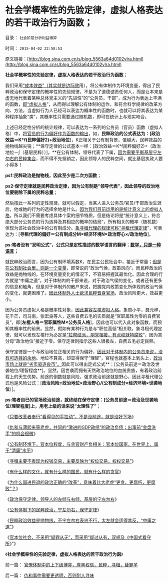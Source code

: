 # 社会学概率性的先验定律，虚拟人格表达的若干政治行为函数；

目录： `社会阶层分析利益博羿` 

时间： `2015-04-02 22:58:53` 

原文链接：[http://blog.sina.com.cn/s/blog_5563a64d0102vlra.html](http://blog.sina.com.cn/s/blog_5563a64d0102vlra.html)

**社会学概率性的先验定律，虚拟人格表达的若干政治行为函数**；

我们采用[“成本效益”（其实就是边际效](../../../2009/12/7/经济学中的科学和最朴素的成本效益定律.md)用），将公有体制作为环境变量，得出了民粹政治和保守定律的概率性的先验规律，不是为了道德谴责任何人，而是让本来是虚无地代表着某种总体党主义的“先进性”的“公务员，干部”，成为行为表达上丰满的函数，[即“虚拟人格](http://darthvad.blog.163.com/blog/static/53399470201411311828278/)”，从而得以理解公有体制的运作，和符合科学规律的改革方向、方法。当虚拟行为人已经可以表达为概率性的函数时，也就可以将其表达为某种程序抽象“类”，其概率性只需要通过随机数，即可在统计上与现实吻合。

上述已经定性分析的统计规律，可以表达为一系列的公务员（官员）函数（虚拟人格）中，[将官员的行为偏好作为函数的输出](../../../2013/4/14/“什么是函数”的科学，哲学，逻辑和技术；.md)，如，**民粹政治的公式表达为：[政治效益＝K*f(民粹偏好2)+政治地位**]，K正相关于公有制背景，值越大，民粹效益的抛物线越尖锐；**保守定律的公式基本一样：[政治效益＝K*f民粹偏好2)+（政治地位－∫（基层民粹））]。**在公有体制，领导代表了下属，[因为需要平衡基层宁左勿右的民粹集合](../../../2014/4/17/政府监管的宁左勿右的儿戏.md)，而不得不先抵销之，因此领导人的民粹空间，就比基层执政人要小得多！

**ps1:民粹政治是抛物线，因此至少是二次方函数**；

**ps2:保守定律就是民粹政治定律，因为公有制是“领导代表”，因此领导的政治地位要剔除下属的民粹总量**；

然后按此一系列的定性规律，就可以假定，当某人进入公务员/官员/干部政治生涯后，他或她的行为的选择余地是什么。[因为我们目前运用的是统计意义上的虚拟人格](../../../2014/4/16/用虚拟人格技术，排除稻草人，识别真正的问疑.md)，所以我们不需要考虑具体个案的细节特质，但是结论将是“统计意义上，符合绝大部分公务员的行为选择及其相应的概率的结局”，所有相关的概率（随机数）体现为该社会政治中的公有制成分。[象寻租代理的规律可称“寻租代理定律](../../../2015/3/21/公有体制下真实的商务流程，和权力寻租的代理；.md)”，可表达为：[**寻租代理的偏好＝公有制成分M×经济环境N×政治野心×/政治地位**]。

**ps:笔者没有“发明公式”，公式只是定性描述的数学语言的翻译**；**[数学，只是一种语言](../../../2013/4/28/“万物皆实体”的奥卡姆法则，数学语言的科学威力及局限性.md)；**

就民粹政治而言，因为公有制环境系数K，在民主公民社会中，接近于常量；[但是在公有制社会里，则是一个变量](../../../2013/2/2/反腐败的共识是公有制传统文化提供的假象.md)，即常说的“政治气侯，政策风向”。而民粹政治的效益是抛物线的，在环境变量变化的情况下，不容易把握其最优化。因此合理的行为就是“中庸之道”。对于体制内的干部来说，对于政治气侯的变化，或者还有更多的信息和触角，但是对于体制外的散户来说，把握党内政策变化所体现的政治气侯的变化，就更困难了。[因此体制外人士欲求民粹晋身官场](../../../2012/5/10/自费当五毛，不要惹众怒.md)，政治风险更大，效益更小。

因为公务员虚拟人格是概率性对象，[因此兼容左棍虚拟人格](../../../2010/5/27/网络可以接触赤裸裸的恶性人格.md)。象周小平，聂元梓，花千芒，司马南，张宏良等人，这些自费五毛的实质就是“官职属性为零的自费官员”，即[**左棍人格＝官职属性M×公务员人格**]，因此也可以代入此对象函数，而预知其概率性的前景。显然，假如有某种行为是与“职位高低”相关联，象寻租代理定律，就可以发现左棍行为必定是[“拉帮结派，朋党相援，有点权就特腐败](../../../2013/2/25/明朝政治模式的朋党相援的民粹借用.md)”，因为其分母“政治地位”接近于零。保守定律则指示这些人很极左，自费五毛必定民粹。

保守定律是一个与政治地位正相关的行为偏好，[因此对于体制内的公务员来说，没有可选择的余地](../../../2009/12/1/“人在江湖，身不由已”.md)。地位不算高，却显得保守“理智”，官程也就基本上到头上，[政治市场上就是“劣币驱逐良币”。](../../../2012/12/17/反思薄熙来和希特勒的成功之路，理解国民主权原理.md)因此可以得出定式公式**：[公务员前途＝政治及世袭地位/理智程度**]。显然，因世袭而拥有天然政治地位的血统贵族，有着政治前程上的天生优势。前途的倒数就是风险，强求政治前途就是野心，因此寻租代理公式也是风险公式：[**政治风险=政治地位×政治野心/(公有制成分×经济环境×世袭地位**）]。

**ps:笔者自已的官场政治前途，就终结在保守定律：[公务员前途＝政治及世袭地位/理智程度]上，用老上级的话来说“太理性了”**；

《[只要改革者奉行“看得见的手拉动”，不是没前途，就是没好下场](../../../2015/3/23/可能是仇和落马的真正原因；.md)》

《[仇和与薄熙来等老虎，共同的“激进的GDP政绩”的政治负债；出事前“金盘洗手”的机会很微](../../../2015/3/24/愚民问责官员制造着“老虎”，劣币驱逐良币的公有体制.md)》

《[公有制环境下，官本位程度，与贪官财产负相关；官本位国家，在世界上，属于“清廉”水平](../../../2015/3/25/公有制环境下，贪官腐败，与民主正相关，与官本位负相关；.md)》

《[寻租主要不表现为权钱交易，主要反映为“权位交易，权权交易”](../../../2015/3/26/“权钱交易”可能是进步，公有制寻租主要体现为“权权交易”.md)》

《[有什么样的文化，就有什么样的国民，就有什么样的贪官](../../../2015/3/27/有什么样的国民，就有什么样的贪官.md)》

《[为什么国进民退的政治正确的“改革”，意味着比大老虎“更贪，更腐朽，更腐败”？](../../../2015/3/28/为什么“贪官，大老虎”也不喜欢“国进民退”？.md)》

《[政治保守定律，领导人的左倾与右倾，基层的宁左勿右](../../../2015/3/29/政治保守定律，领导人的左倾与右倾，基层的宁左勿右；.md)》

《[公有体制下的民粹政治，宁左勿右，保守定律](../../../2015/3/30/公有体制下的民粹政治，宁左勿右，保守定律.md)》

《[民粹政治效益是抛物线，不宁左勿右表忠不行，太左就会适得其反，“中庸之道”](../../../2015/3/31/民粹政治定律，民粹的副作用，和中庸之道.md)》

《[官本位社会，不采用“疑罪从无”，而采用“疑过从有，双规及《中国式看守所](../../../2015/4/1/仇和事件需要更透明，否则耐人寻味.md)》”》

《**社会学概率性的先验定律，虚拟人格表达的若干政治行为函**》

前一篇： [官僚体制中的上下级博弈，厚黑权信，民粹，寻租，替罪羊](../../../2015/4/3/官僚体制中的上下级博弈，厚黑权信，民粹，寻租，替罪羊.md)

后一篇： [仇和事件需要更透明，否则耐人寻味](../../../2015/4/1/仇和事件需要更透明，否则耐人寻味.md)

